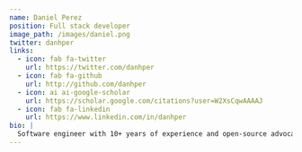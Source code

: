 ```yaml
---
name: Daniel Perez
position: Full stack developer
image_path: /images/daniel.png
twitter: danhper
links:
  - icon: fab fa-twitter
    url: https://twitter.com/danhper
  - icon: fab fa-github
    url: http://github.com/danhper
  - icon: ai ai-google-scholar
    url: https://scholar.google.com/citations?user=W2XsCqwAAAAJ
  - icon: fab fa-linkedin
    url: https://www.linkedin.com/in/danhper
bio: |
  Software engineer with 10+ years of experience and open-source advocate with over 3,000 GitHub stars. Currently Daniel is finishing up his PhD at Imperial College London, where his research is on the security of blockchain systems and applications.
---
```


